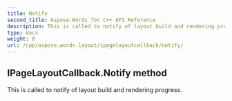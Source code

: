 ```yaml
---
title: Notify
second_title: Aspose.Words for C++ API Reference
description: This is called to notify of layout build and rendering progress. 
type: docs
weight: 0
url: /cpp/aspose.words.layout/ipagelayoutcallback/notify/
---
```

## IPageLayoutCallback.Notify method


This is called to notify of layout build and rendering progress. 

